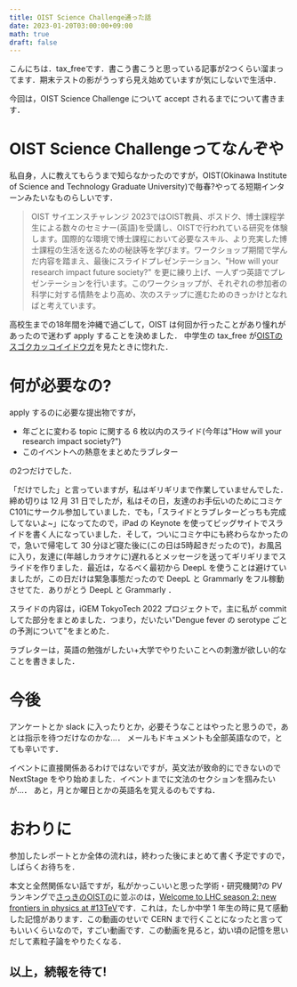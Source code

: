 ```yaml
---
title: OIST Science Challenge通った話
date: 2023-01-20T03:00:00+09:00
math: true
draft: false
---
```


こんにちは．tax_freeです．書こう書こうと思っている記事が2つくらい溜まってます．期末テストの影がうっすら見え始めていますが気にしないで生活中．

今回は，OIST Science Challenge について accept されるまでについて書きます．

<!--more-->

# OIST Science Challengeってなんぞや
私自身，人に教えてもらうまで知らなかったのですが，OIST(Okinawa Institute of Science and Technology Graduate University)で毎春?やってる短期インターンみたいなものらしいです．


> OIST サイエンスチャレンジ 2023ではOIST教員、ポスドク、博士課程学生による数々のセミナー(英語)を受講し、OISTで行われている研究を体験します。国際的な環境で博士課程において必要なスキル、より充実した博士課程の生活を送るための秘訣等を学びます。ワークショップ期間で学んだ内容を踏まえ、最後にスライドプレゼンテーション、"How will your research impact future society?" を更に練り上げ、一人ずつ英語でプレゼンテーションを行います。このワークショップが、それぞれの参加者の科学に対する情熱をより高め、次のステップに進むためのきっかけとなればと考えています。

高校生までの18年間を沖縄で過ごして，OIST は何回か行ったことがあり憧れがあったので迷わず apply することを決めました．
中学生の tax_free が[OISTのスゴクカッコイイドウガ](https://youtu.be/OLeylXbZDpo)を見たときに惚れた．

# 何が必要なの?
apply するのに必要な提出物ですが，

- 年ごとに変わる topic に関する 6 枚以内のスライド(今年は"How will your research impact society?")
- このイベントへの熱意をまとめたラブレター

の2つだけでした．

「だけでした」と言っていますが，私はギリギリまで作業していませんでした．締め切りは 12 月 31 日でしたが，私はその日，友達のお手伝いのためにコミケC101にサークル参加していました．でも，「スライドとラブレターどっちも完成してないよ~」になってたので，iPad の Keynote を使ってビッグサイトでスライドを書く人になっていました．そして，ついにコミケ中にも終わらなかったので，急いで帰宅して 30 分ほど寝た後に(この日は5時起きだったので)，お風呂に入り，友達に(年越しカラオケに)遅れるとメッセージを送ってギリギリまでスライドを作りました．最近は，なるべく最初から DeepL を使うことは避けていましたが，この日だけは緊急事態だったので DeepL と Grammarly をフル稼動させてた．ありがとう DeepL と Grammarly ．

スライドの内容は，iGEM TokyoTech 2022 プロジェクトで，主に私が commit してた部分をまとめました．つまり，だいたい"Dengue fever の serotype ごとの予測について"をまとめた．

ラブレターは，英語の勉強がしたい+大学でやりたいことへの刺激が欲しい的なことを書きました．

# 今後
アンケートとか slack に入ったりとか，必要そうなことはやったと思うので，あとは指示を待つだけなのかな...． メールもドキュメントも全部英語なので，とても辛いです．

イベントに直接関係あるわけではないですが，英文法が致命的にできないので NextStage をやり始めました．イベントまでに文法のセクションを掴みたいが...． あと，月とか曜日とかの英語名を覚えるのもですね．

# おわりに
参加したレポートとか全体の流れは，終わった後にまとめて書く予定ですので，しばらくお待ちを．

本文と全然関係ない話ですが，私がかっこいいと思った学術・研究機関?の PV ランキングで[さっきのOISTの](https://youtu.be/OLeylXbZDpo)に並ぶのは，[Welcome to LHC season 2: new frontiers in physics at #13TeV](https://youtu.be/OMc6OCTxIEM)です．これは，たしか中学 1 年生の時に見て感動した記憶があります．この動画のせいで CERN まで行くことになったと言ってもいいくらいなので，すごい動画です．この動画を見ると，幼い頃の記憶を思いだして素粒子論をやりたくなる．


## 以上，続報を待て!